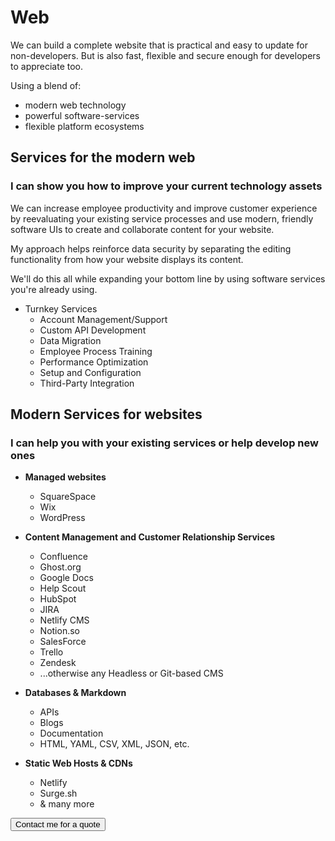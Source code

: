 # Web

We can build a complete website that is practical and easy to update for non-developers. But is also fast, flexible and secure enough for developers to appreciate too.

Using a blend of:

- modern web technology
- powerful software-services
- flexible platform ecosystems

## Services for the modern web


### I can show you how to improve your current technology assets

We can increase employee productivity and improve customer experience by reevaluating your existing service processes and use modern, friendly software UIs to create and collaborate content for your website.

My approach helps reinforce data security by separating the editing functionality from how your website displays its content.

We'll do this all while expanding your bottom line by using software services you're already using.

- Turnkey Services
  - Account Management/Support
  - Custom API Development
  - Data Migration
  - Employee Process Training
  - Performance Optimization
  - Setup and Configuration
  - Third-Party Integration

## Modern Services for websites

### I can help you with your existing services or help develop new ones

- **Managed websites**

  - SquareSpace
  - Wix
  - WordPress

- **Content Management and Customer Relationship Services**

  - Confluence
  - Ghost.org
  - Google Docs
  - Help Scout
  - HubSpot
  - JIRA
  - Netlify CMS
  - Notion.so
  - SalesForce
  - Trello
  - Zendesk
  - ...otherwise any Headless or Git-based CMS

- **Databases & Markdown**

  - APIs
  - Blogs
  - Documentation
  - HTML, YAML, CSV, XML, JSON, etc.

- **Static Web Hosts & CDNs**

  - Netlify
  - Surge.sh
  - & many more

<a class="link-button" href="/contact"><button>Contact me for a quote</button></a>
